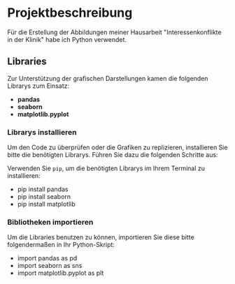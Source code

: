 # Projektbeschreibung

Für die Erstellung der Abbildungen meiner Hausarbeit "Interessenkonflikte in der Klinik" habe ich Python verwendet.

## Libraries

Zur Unterstützung der grafischen Darstellungen kamen die folgenden Librarys zum Einsatz:

- **pandas**
- **seaborn**
- **matplotlib.pyplot**

### **Librarys installieren**

Um den Code zu überprüfen oder die Grafiken zu replizieren, installieren Sie bitte die benötigten Librarys. Führen Sie dazu die folgenden Schritte aus:

Verwenden Sie `pip`, um die benötigten Librarys im Ihrem Terminal zu installieren:

- pip install pandas
- pip install seaborn
- pip install matplotlib

### **Bibliotheken importieren**

Um die Libraries benutzen zu können, importieren Sie diese bitte folgendermaßen in Ihr Python-Skript: 

- import pandas as pd
- import seaborn as sns
- import matplotlib.pyplot as plt

